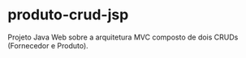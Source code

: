 # produto-crud-jsp
Projeto Java Web sobre a arquitetura MVC composto de dois CRUDs (Fornecedor e Produto).
